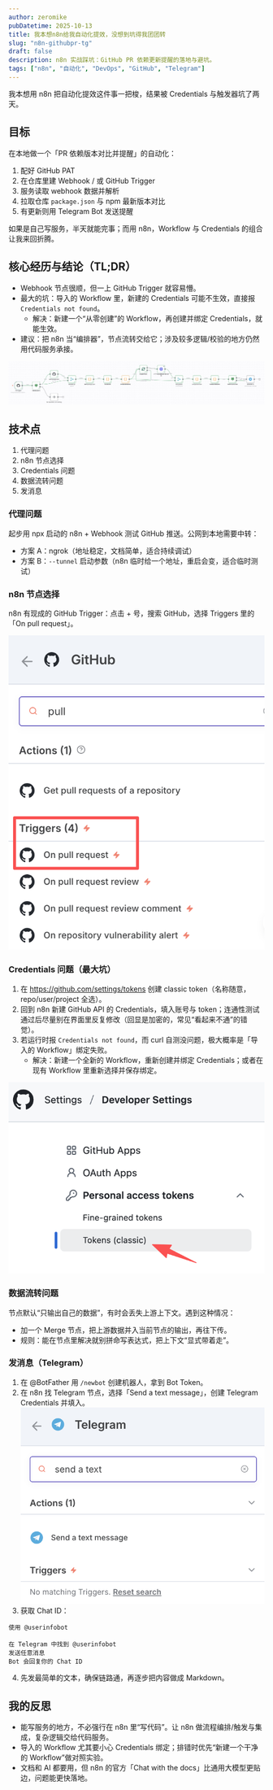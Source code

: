 ```yaml
---
author: zeromike
pubDatetime: 2025-10-13
title: 我本想n8n给我自动化提效，没想到坑得我团团转
slug: "n8n-githubpr-tg"
draft: false
description: n8n 实战踩坑：GitHub PR 依赖更新提醒的落地与避坑。
tags: ["n8n", "自动化", "DevOps", "GitHub", "Telegram"]
---
```


我本想用 n8n 把自动化提效这件事一把梭，结果被 Credentials 与触发器坑了两天。

## 目标

在本地做一个「PR 依赖版本对比并提醒」的自动化：

1. 配好 GitHub PAT
2. 在仓库里建 Webhook / 或 GitHub Trigger
3. 服务读取 webhook 数据并解析
4. 拉取仓库 `package.json` 与 npm 最新版本对比
5. 有更新则用 Telegram Bot 发送提醒

如果是自己写服务，半天就能完事；而用 n8n，Workflow 与 Credentials 的组合让我来回折腾。

## 核心经历与结论（TL;DR）

- Webhook 节点很顺，但一上 GitHub Trigger 就容易懵。
- 最大的坑：导入的 Workflow 里，新建的 Credentials 可能不生效，直接报 `Credentials not found`。
  - 解决：新建一个“从零创建”的 Workflow，再创建并绑定 Credentials，就能生效。
- 建议：把 n8n 当“编排器”，节点流转交给它；涉及较多逻辑/校验的地方仍然用代码服务承接。

![n8n-githubpr](../../assets/n8n/githubpr.png)

## 技术点

1. 代理问题
2. n8n 节点选择
3. Credentials 问题
4. 数据流转问题
5. 发消息

### 代理问题

起步用 npx 启动的 n8n + Webhook 测试 GitHub 推送。公网到本地需要中转：

- 方案 A：ngrok（地址稳定，文档简单，适合持续调试）
- 方案 B：`--tunnel` 启动参数（n8n 临时给一个地址，重启会变，适合临时测试）

### n8n 节点选择

n8n 有现成的 GitHub Trigger：点击 + 号，搜索 GitHub，选择 Triggers 里的「On pull request」。

![n8n-githubpr-trigger](../../assets/n8n/githubpr-trigger.png)

### Credentials 问题（最大坑）

1. 在 https://github.com/settings/tokens 创建 classic token（名称随意，repo/user/project 全选）。
2. 回到 n8n 新建 GitHub API 的 Credentials，填入账号与 token；连通性测试通过后尽量别在界面里反复修改（回显是加密的，常见“看起来不通”的错觉）。
3. 若运行时报 `Credentials not found`，而 curl 自测没问题，极大概率是「导入的 Workflow」绑定失败。
   - 解决：新建一个全新的 Workflow，重新创建并绑定 Credentials；或者在现有 Workflow 里重新选择并保存绑定。

![n8n-githubpr-pat](../../assets/n8n/github-pat.png)

### 数据流转问题

节点默认“只输出自己的数据”，有时会丢失上游上下文。遇到这种情况：

- 加一个 Merge 节点，把上游数据并入当前节点的输出，再往下传。
- 规则：能在节点里解决就别拼命写表达式，把上下文“显式带着走”。

### 发消息（Telegram）

1. 在 @BotFather 用 `/newbot` 创建机器人，拿到 Bot Token。
2. 在 n8n 找 Telegram 节点，选择「Send a text message」，创建 Telegram Credentials 并填入。
   ![github-tg](../../assets/n8n/github-tg.png)
3. 获取 Chat ID：

```
使用 @userinfobot

在 Telegram 中找到 @userinfobot
发送任意消息
Bot 会回复你的 Chat ID
```

4. 先发最简单的文本，确保链路通，再逐步把内容做成 Markdown。

## 我的反思

- 能写服务的地方，不必强行在 n8n 里“写代码”。让 n8n 做流程编排/触发与集成，复杂逻辑交给代码服务。
- 导入的 Workflow 尤其要小心 Credentials 绑定；排错时优先“新建一个干净的 Workflow”做对照实验。
- 文档和 AI 都要用，但 n8n 的官方「Chat with the docs」比通用大模型更贴边，问题能更快落地。
